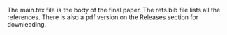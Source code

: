 The main.tex file is the body of the final paper.
The refs.bib file lists all the references.
There is also a pdf version on the Releases section for downleading.

